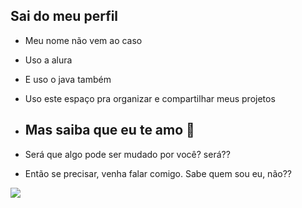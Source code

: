 ## Sai do meu perfil

- Meu nome não vem ao caso

- Uso a alura
- E uso o java também
- Uso este espaço pra organizar e compartilhar meus projetos

- ## Mas saiba que eu te amo 🐉

- Será que algo pode ser mudado por você? será??
  
- Então se precisar, venha falar comigo. Sabe quem sou eu, não??

![](https://media1.tenor.com/m/tVrkM5XhW-EAAAAd/flick-esfand.gif)
